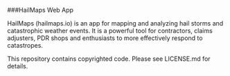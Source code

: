 ###HailMaps Web App

HailMaps (hailmaps.io) is an app for mapping and analyzing hail storms and catastrophic weather events. It is a powerful tool for contractors, claims adjusters, PDR shops and enthusiasts to more effectively respond to catastropes. 

This repository contains copyrighted code. Please see LICENSE.md for details.